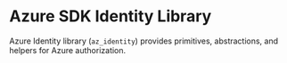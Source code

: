 # Azure SDK Identity Library

Azure Identity library (`az_identity`) provides primitives, abstractions, and helpers for Azure authorization.
